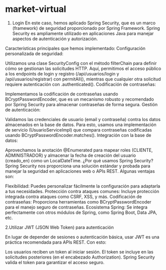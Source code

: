 # market-virtual

1. Login
En este caso, hemos aplicado Spring Security, que es un marco (framework) de seguridad proporcionado por Spring Framework. Spring Security es ampliamente utilizado en aplicaciones Java para manejar aspectos de autenticación y autorización.

Características principales que hemos implementado:
Configuración personalizada de seguridad:

Utilizamos una clase SecurityConfig con el método filterChain para definir cómo se gestionan las solicitudes HTTP. Aquí, permitimos el acceso público a los endpoints de login y registro (/api/usuarios/login y /api/usuarios/registrar) con permitAll(), mientras que cualquier otra solicitud requiere autenticación con .authenticated().
Codificación de contraseñas:

Implementamos la codificación de contraseñas usando BCryptPasswordEncoder, que es un mecanismo robusto y recomendado por Spring Security para almacenar contraseñas de forma segura.
Gestión de autenticación:

Validamos las credenciales de usuario (email y contraseña) contra los datos almacenados en la base de datos.
Para esto, usamos una implementación de servicio (UsuarioServiceImpl) que compara contraseñas codificadas usando BCryptPasswordEncoder.matches().
Integración con la base de datos:

Aprovechamos la anotación @Enumerated para mapear roles (CLIENTE, ADMINISTRADOR) y almacenar la fecha de creación del usuario (creado_en) como un LocalDateTime.
¿Por qué usamos Spring Security?
Spring Security nos proporciona una solución estándar y probada para manejar la seguridad en aplicaciones web o APIs REST. Algunas ventajas son:

Flexibilidad: Puedes personalizar fácilmente la configuración para adaptarla a tus necesidades.
Protección contra ataques comunes: Incluye protección integrada contra ataques como CSRF, XSS, y más.
Codificación de contraseñas: Proporciona herramientas como BCryptPasswordEncoder para el manejo seguro de contraseñas.
Ecosistema Spring: Se integra perfectamente con otros módulos de Spring, como Spring Boot, Data JPA, etc.

2.Utilizar JWT (JSON Web Token) para autenticación

En lugar de depender de sesiones o autenticación básica, usar JWT es una práctica recomendada para APIs REST. Con esto:

Los usuarios reciben un token al iniciar sesión.
El token se incluye en las solicitudes posteriores (en el encabezado Authorization).
Spring Security valida el token para garantizar el acceso seguro.


